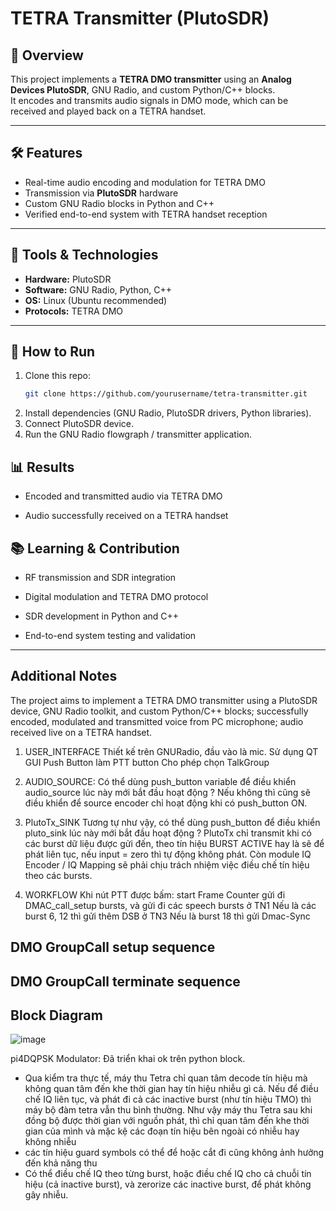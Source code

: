 # TETRA Transmitter (PlutoSDR)

## 📌 Overview
This project implements a **TETRA DMO transmitter** using an **Analog Devices PlutoSDR**, GNU Radio, and custom Python/C++ blocks.  
It encodes and transmits audio signals in DMO mode, which can be received and played back on a TETRA handset.  

---

## 🛠️ Features
- Real-time audio encoding and modulation for TETRA DMO  
- Transmission via **PlutoSDR** hardware  
- Custom GNU Radio blocks in Python and C++  
- Verified end-to-end system with TETRA handset reception  

---

## 🔧 Tools & Technologies
- **Hardware:** PlutoSDR  
- **Software:** GNU Radio, Python, C++  
- **OS:** Linux (Ubuntu recommended)  
- **Protocols:** TETRA DMO  

---

## 🚀 How to Run
1. Clone this repo:  
   ```bash
   git clone https://github.com/yourusername/tetra-transmitter.git  
2. Install dependencies (GNU Radio, PlutoSDR drivers, Python libraries).  
3. Connect PlutoSDR device. 
4. Run the GNU Radio flowgraph / transmitter application.  

## 📊 Results

- Encoded and transmitted audio via TETRA DMO

- Audio successfully received on a TETRA handset

## 📚 Learning & Contribution

- RF transmission and SDR integration

- Digital modulation and TETRA DMO protocol

- SDR development in Python and C++

- End-to-end system testing and validation

---

## Additional Notes

The project aims to implement a TETRA DMO transmitter using a PlutoSDR device, GNU Radio toolkit, and custom Python/C++ blocks; successfully encoded, modulated and transmitted voice from PC microphone; audio received live on a TETRA handset.

1. USER_INTERFACE
Thiết kế trên GNURadio, đầu vào là mic. 
Sử dụng QT GUI Push Button làm PTT button
Cho phép chọn TalkGroup

2. AUDIO_SOURCE:
Có thể dùng push_button variable để điều khiển audio_source lúc này mới bắt đầu hoạt động ? Nếu không thì cũng sẽ điều khiển để source encoder chỉ hoạt động khi có push_button ON.

3. PlutoTx_SINK
Tương tự như vậy, có thể dùng push_button để điều khiển pluto_sink lúc này mới bắt đầu hoạt động ? PlutoTx chỉ transmit khi có các burst dữ liệu được gửi đến, theo tín hiệu BURST ACTIVE hay là sẽ để phát liên tục, nếu input = zero thì tự động không phát. Còn module IQ Encoder / IQ Mapping sẽ phải chịu trách nhiệm việc điều chế tín hiệu theo các bursts.

4. WORKFLOW
Khi nút PTT được bấm:
start Frame Counter
 gửi đi DMAC_call_setup bursts, và
 gửi đi các speech bursts ở TN1
 Nếu là các burst 6, 12 thì gửi thêm DSB ở TN3
 Nếu là burst 18 thì gửi Dmac-Sync

## DMO GroupCall setup sequence 

## DMO GroupCall terminate sequence

## Block Diagram  
![image](https://github.com/user-attachments/assets/4baf6ebf-0444-4bd7-bf9d-24bff403059f)

pi4DQPSK Modulator:
Đã triển khai ok trên python block.
- Qua kiểm tra thực tế, máy thu Tetra chỉ quan tâm decode tín hiệu mà không quan tâm đến khe thời gian hay tín hiệu nhiễu gì cả. Nếu để điều chế IQ liên tục, và phát đi cả các inactive burst (như tín hiệu TMO) thì máy bộ đàm tetra vẫn thu bình thường. Như vậy máy thu Tetra sau khi đồng bộ được thời gian với nguồn phát, thì chỉ quan tâm đến khe thời gian của mình và mặc kệ các đoạn tín hiệu bên ngoài có nhiễu hay không nhiễu
- các tín hiệu guard symbols có thể để hoặc cắt đi cũng không ảnh hưởng đến khả năng thu
- Có thể điều chế IQ theo từng burst, hoặc điều chế IQ cho cả chuỗi tín hiệu (cả inactive burst), và zerorize các inactive burst, để phát không gây nhiễu.

